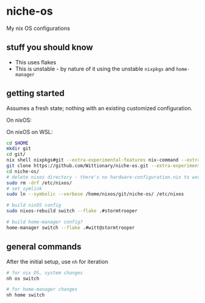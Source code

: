 # niche-os
My nix OS configurations

## stuff you should know
- This uses flakes
- This is unstable - by nature of it using the unstable `nixpkgs` and `home-manager`

## getting started
Assumes a fresh state; nothing with an existing customized configuration.

On nixOS:


On nixOS on WSL:
```bash
cd $HOME
mkdir git
cd git/
nix shell nixpkgs#git --extra-experimental-features nix-command --extra-experimental-features flakes
git clone https://github.com/Wittionary/niche-os.git --extra-experimental-features nix-command --extra-experimental-features flakes
cd niche-os/
# delete nixos directory - there's no hardware-configuration.nix to worry about
sudo rm -drf /etc/nixos/
# set symlink
sudo ln --symbolic --verbose /home/nixos/git/niche-os/ /etc/nixos

# build nixOS config
sudo nixos-rebuild switch --flake .#stormtrooper

# build home-manager config?
home-manager switch --flake .#witt@stormtrooper

```

## general commands
After the initial setup, use `nh` for iteration
```bash
# for nix OS, system changes
nh os switch

# for home-manager changes
nh home switch
```